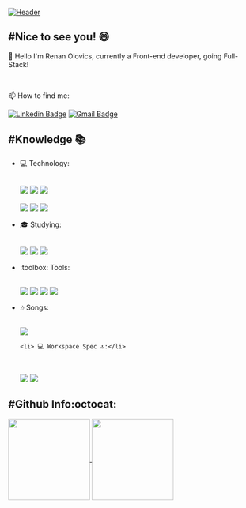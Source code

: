 [![Header](https://raw.githubusercontent.com/ifaithfrost/ifaithfrost/master/Github%20Header.jpg)](/)

## #Nice to see you! 😄

  👋 Hello I'm Renan Olovics, currently a Front-end developer, going Full-Stack!
  
  </br>

  📫 How to find me:
  
[![Linkedin Badge](https://img.shields.io/badge/LinkedIn-0077B5?style=for-the-badge&logo=linkedin&logoColor=white&link=https://www.linkedin.com/in/%C3%ADtalo-carvalho-994687155)](https://www.linkedin.com/in/renan-olovics-aa638a138/)
[![Gmail Badge](https://img.shields.io/badge/Gmail-D14836?style=for-the-badge&logo=gmail&logoColor=white&link=contact.italo.carvalho@gmail.com)](mailto:renanolovics@gmail.com)

## #Knowledge 📚
<ul>  
  <li> 💻 Technology:</li>
  <br/>
  <p align="left">
      <img src="https://img.shields.io/badge/HTML5-E34F26?style=for-the-badge&logo=html5&logoColor=white">
      <img src="https://img.shields.io/badge/CSS3-1572B6?style=for-the-badge&logo=css3&logoColor=white">
      <img src="https://img.shields.io/badge/Sass-C76494?style=for-the-badge&logo=sass&logoColor=white">
      <br><br>
      <img src="https://img.shields.io/badge/TypeScript-007ACC?style=for-the-badge&logo=typescript&logoColor=white">
      <img src="https://img.shields.io/badge/JavaScript-323330?style=for-the-badge&logo=javascript&logoColor=F7DF1E">
      <img src="https://img.shields.io/badge/React-20232A?style=for-the-badge&logo=react&logoColor=61DAFB">
  </p>
  
  <li> 🎓 Studying:</li>
  <br/>
  <p align="left">
      <img src="https://img.shields.io/badge/Next-E1E2E7?style=for-the-badge&logo=next.js&logoColor=000000">
      <img src="https://img.shields.io/badge/React_Native-20232A?style=for-the-badge&logo=react&logoColor=61DAFB">
      <img src="https://img.shields.io/badge/Material--UI-0081CB?style=for-the-badge&logo=material-ui&logoColor=white">
  </p>

  </p>
  
  <li>:toolbox: Tools:</li>
  <br/>
  <p align="left">
    <img src="https://img.shields.io/badge/Visual_Studio_Code-0078D4?style=for-the-badge&logo=visual%20studio%20code&logoColor=white">
    <img src="https://img.shields.io/badge/Yarn-2B8AB5?style=for-the-badge&logo=yarn&logoColor=white">
    <img src="https://img.shields.io/badge/npm-CB3837?style=for-the-badge&logo=npm&logoColor=white">
    <img src="https://img.shields.io/badge/Git-F05032?style=for-the-badge&logo=git&logoColor=white">

  <li> 🎶 Songs:</li>
  <br/>
  <p align="left">
      <a src="https://open.spotify.com/user/recrirr87?si=zR4H4q85R06MbWjCHBIDFw">
      <img src="https://img.shields.io/badge/Spotify-1ED760?&style=for-the-badge&logo=spotify&logoColor=white">
      </a>
  </p>

    <li> 💻 Workspace Spec 🔝:</li>
  <br/>
  <p align="left">
    <img src="https://img.shields.io/badge/NVIDIA-GTX1060-76B900?style=for-the-badge&logo=nvidia&logoColor=white">
    <img src="https://img.shields.io/badge/Intel-Core_i5_9th-0071C5?style=for-the-badge&logo=intel&logoColor=white">
  </p>
</ul>



## #Github Info:octocat:
<p align="start">
  <a href="https://github.com/Renan-Olovics/github-readme-stats">
    <img
      align="center"
      height="165"
      src="https://github-readme-stats.vercel.app/api?username=Renan-Olovics&count_private=true&show_icons=true&custom_title=Github%20Status&hide=issues&theme=dark"
    />
  </a>
  <a href="https://github.com/ifaithfrost/github-readme-stats">
    <img
      align="center"
      height="165"
      src="https://github-readme-stats.vercel.app/api/top-langs/?username=Renan-Olovics&&layout=compact&theme=dark"
    />
  </a>
</p>

